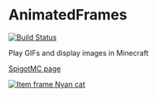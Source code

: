 # AnimatedFrames

[![Build Status](https://travis-ci.org/InventivetalentDev/AnimatedFrames.svg?branch=master)](https://travis-ci.org/InventivetalentDev/AnimatedFrames)

Play GIFs and display images in Minecraft

[SpigotMC page](https://r.spiget.org/5583)

[![Item frame Nyan cat](http://img.youtube.com/vi/tj9CYlxHgc0/0.jpg)](http://www.youtube.com/watch?v=tj9CYlxHgc0)
